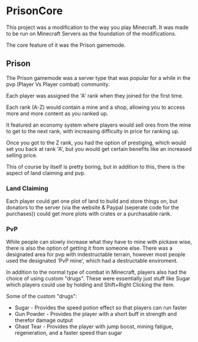# PrisonCore

This project was a modification to the way you play Minecraft.  It was made to be run on Minecraft Servers as the foundation of the modifications.

The core feature of it was the Prison gamemode.

## Prison ##

The Prison gamemode was a server type that was popular for a while in the pvp (Player Vs Player combat) community.

Each player was assigned the 'A' rank when they joined for the first time.

Each rank (A-Z) would contain a mine and a shop, allowing you to access more and more content as you ranked up.

It featured an economy system where players would sell ores from the mine to get to the next rank, with increasing difficulty in price for ranking up.

Once you got to the Z rank, you had the option of prestiging, which would set you back at rank 'A', but you would get certain benefits like an increased selling price.

This of course by itself is pretty boring, but in addition to this, there is the aspect of land claiming and pvp.

### Land Claiming

Each player could get one plot of land to build and store things on, but donators to the server (via the website & Paypal (seperate code for the purchases)) could get more plots with crates or a purchasable rank.

### PvP

While people can slowly increase what they have to mine with pickaxe wise, there is also the option of getting it from someone else.  There was a designated area for pvp with indestructable terrain, however most people used the designated 'PvP mine', which had a destructable enviroment.

In addition to the normal type of combat in Minecraft, players also had the choice of using custom "drugs".  These were essentially just stuff like Sugar which players could use by holding and Shift+Right Clicking the item.

Some of the custom "drugs":

* Sugar - Provides the speed potion effect so that players can run faster
* Gun Powder - Provides the player with a short buff in strength and therefor damage output
* Ghast Tear - Provides the player with jump boost, mining fatigue, regeneration, and a faster speed than sugar

